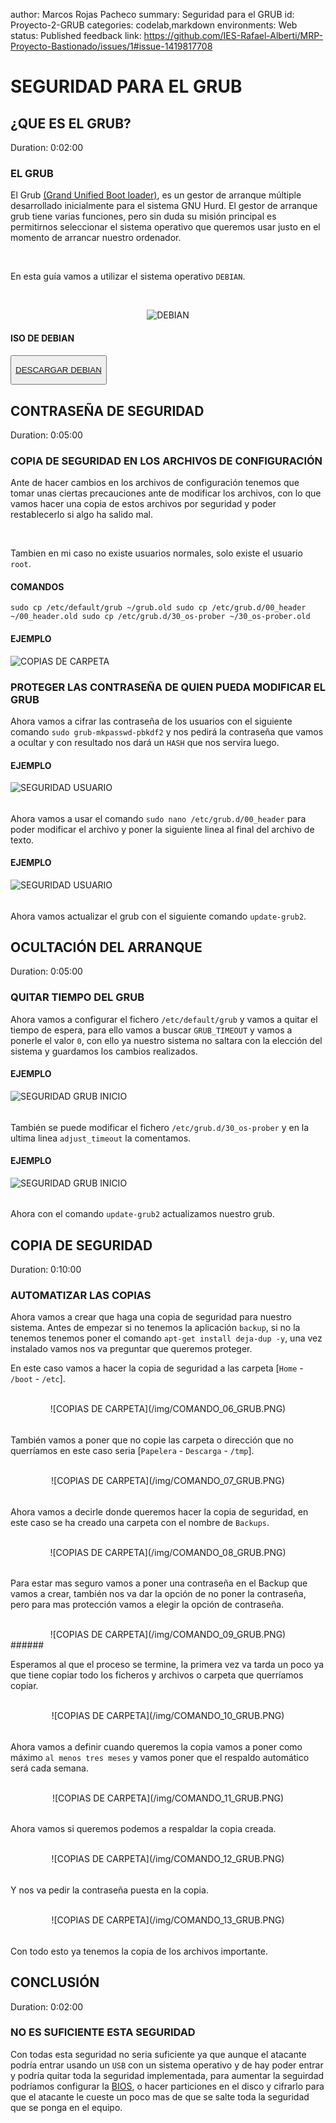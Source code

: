 author: Marcos Rojas Pacheco
summary: Seguridad para el GRUB
id: Proyecto-2-GRUB
categories: codelab,markdown
environments: Web
status: Published
feedback link: https://github.com/IES-Rafael-Alberti/MRP-Proyecto-Bastionado/issues/1#issue-1419817708

# SEGURIDAD PARA EL GRUB

<link id="favicon" rel="icon" href="/img/favicon.ico" type="image/x-icon">

## ¿QUE ES EL GRUB?
Duration: 0:02:00

### EL GRUB

El Grub [(Grand Unified Boot loader)](https://es.wikipedia.org/wiki/GNU_GRUB), es un gestor de arranque múltiple desarrollado inicialmente para el sistema GNU Hurd. El gestor de arranque grub tiene varias funciones, pero sin duda su misión principal es permitirnos seleccionar el sistema operativo que queremos usar justo en el momento de arrancar nuestro ordenador.

<br>

En esta guía vamos a utilizar el sistema operativo `DEBIAN`.

<br>

<center>

![DEBIAN](/img/Debian_logo.png)

</center>


#### ISO DE DEBIAN
<button>

  [DESCARGAR DEBIAN](https://www.debian.org/CD/http-ftp/index.es.html)

</button>

## CONTRASEÑA DE SEGURIDAD
Duration: 0:05:00

### COPIA DE SEGURIDAD EN LOS ARCHIVOS DE CONFIGURACIÓN

Ante de hacer cambios en los archivos de configuración tenemos que tomar unas ciertas precauciones ante de modificar los archivos, con lo que vamos hacer una copia de estos archivos por seguridad y poder restablecerlo si algo ha salido mal.

<br>

Tambien en mi caso no existe usuarios normales, solo existe el usuario `root`.

#### COMANDOS

`sudo cp /etc/default/grub ~/grub.old
sudo cp /etc/grub.d/00_header ~/00_header.old
sudo cp /etc/grub.d/30_os-prober ~/30_os-prober.old`

#### EJEMPLO

![COPIAS DE CARPETA](/img/COMANDO_01_GRUB.PNG)

### PROTEGER LAS CONTRASEÑA DE QUIEN PUEDA MODIFICAR EL GRUB

Ahora vamos a cifrar las contraseña de los usuarios con el siguiente comando `sudo grub-mkpasswd-pbkdf2` y nos pedirá la contraseña que vamos a ocultar y con resultado nos dará un `HASH` que nos servira luego.

#### EJEMPLO

![SEGURIDAD USUARIO](/img/COMANDO_02_GRUB.PNG)

######

Ahora vamos a usar el comando `sudo nano /etc/grub.d/00_header` para poder modificar el archivo y poner la siguiente linea al final del archivo de texto.

#### EJEMPLO 

![SEGURIDAD USUARIO](/img/COMANDO_03_GRUB.PNG)

######

Ahora vamos actualizar el grub con el siguiente comando `update-grub2`.

## OCULTACIÓN DEL ARRANQUE
Duration: 0:05:00

### QUITAR TIEMPO DEL GRUB

Ahora vamos a configurar el fichero  `/etc/default/grub` y vamos a quitar el tiempo de espera, para ello vamos a buscar `GRUB_TIMEOUT` y vamos a ponerle el valor `0`, con ello ya nuestro sistema no saltara con la elección del sistema y guardamos los cambios realizados.

#### EJEMPLO

![SEGURIDAD GRUB INICIO](/img/COMANDO_04_GRUB.PNG)

######

También se puede modificar el fichero `/etc/grub.d/30_os-prober` y en la ultima linea `adjust_timeout` la comentamos.

#### EJEMPLO

![SEGURIDAD GRUB INICIO](/img/COMANDO_05_GRUB.PNG)

######

Ahora con el comando `update-grub2` actualizamos nuestro grub.

## COPIA DE SEGURIDAD
Duration: 0:10:00

### AUTOMATIZAR LAS COPIAS

Ahora vamos a crear que haga una copia de seguridad para nuestro sistema. Antes de empezar si no tenemos la aplicación `backup`, si no la tenemos tenemos poner el comando `apt-get install deja-dup -y`, una vez instalado vamos nos va preguntar que queremos proteger.
<br>

En este caso vamos a hacer la copia de seguridad a las carpeta [`Home` - `/boot` - `/etc`].

<br>

<center>
![COPIAS DE CARPETA](/img/COMANDO_06_GRUB.PNG)
</center>

######

También vamos a poner que no copie las carpeta o dirección que no querríamos en este caso seria [`Papelera` - `Descarga` - `/tmp`].

<br>

<center>
![COPIAS DE CARPETA](/img/COMANDO_07_GRUB.PNG)
</center>

######

Ahora vamos a decirle donde queremos hacer la copia de seguridad, en este caso se ha creado una carpeta con el nombre de `Backups`.

<br>

<center>
![COPIAS DE CARPETA](/img/COMANDO_08_GRUB.PNG)
</center>

######

Para estar mas seguro vamos a poner una contraseña en el Backup que vamos a crear, también nos va dar la opción de no poner la contraseña, pero para mas protección vamos a elegir la opción de contraseña.

<br>

<center>
![COPIAS DE CARPETA](/img/COMANDO_09_GRUB.PNG)
</center>
######

Esperamos al que el proceso se termine, la primera vez va tarda un poco ya que tiene copiar todo los ficheros y archivos o carpeta que querríamos copiar.

<br>

<center>
![COPIAS DE CARPETA](/img/COMANDO_10_GRUB.PNG)
</center>

######

Ahora vamos a definir cuando queremos la copia vamos a poner como máximo `al menos tres meses` y vamos poner que el respaldo automático será cada semana.

<br>

<center>
![COPIAS DE CARPETA](/img/COMANDO_11_GRUB.PNG)
</center>

######

Ahora vamos si queremos podemos a respaldar la copia creada.

<br>

<center>
![COPIAS DE CARPETA](/img/COMANDO_12_GRUB.PNG)
</center>

######

Y nos va pedir la contraseña puesta en la copia.

<br>

<center>
![COPIAS DE CARPETA](/img/COMANDO_13_GRUB.PNG)
</center>

######

Con todo esto ya tenemos la copia de los archivos importante.

## CONCLUSIÓN
Duration: 0:02:00

### NO ES SUFICIENTE ESTA SEGURIDAD

Con todas esta seguridad no seria suficiente ya que aunque el atacante podría entrar usando un `USB` con un sistema operativo y de hay poder entrar y podría quitar toda la seguridad implementada, para aumentar la seguirdad podríamos configurar la [BIOS](https://super-tribble-5ef3ac53.pages.github.io/docs/proyectos/proyectos-BIOS/), o hacer particiones en el disco y cifrarlo para que el atacante le cueste un poco mas de que se salte toda la seguridad que se ponga en el equipo.